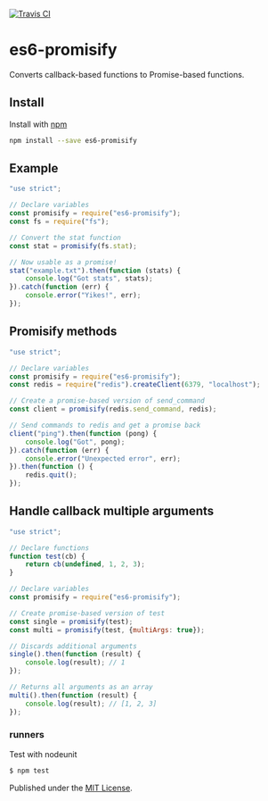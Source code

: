 [![Travis CI](https://travis-ci.org/digitaldesignlabs/es6-promisify.svg)](https://travis-ci.org/digitaldesignlabs/es6-promisify)

# es6-promisify

Converts callback-based functions to Promise-based functions.

## Install

Install with [npm](https://npmjs.org/package/es6-promisify)

```bash
npm install --save es6-promisify
```

## Example

```js
"use strict";

// Declare variables
const promisify = require("es6-promisify");
const fs = require("fs");

// Convert the stat function
const stat = promisify(fs.stat);

// Now usable as a promise!
stat("example.txt").then(function (stats) {
    console.log("Got stats", stats);
}).catch(function (err) {
    console.error("Yikes!", err);
});
```

## Promisify methods
```js
"use strict";

// Declare variables
const promisify = require("es6-promisify");
const redis = require("redis").createClient(6379, "localhost");

// Create a promise-based version of send_command
const client = promisify(redis.send_command, redis);

// Send commands to redis and get a promise back
client("ping").then(function (pong) {
    console.log("Got", pong);
}).catch(function (err) {
    console.error("Unexpected error", err);
}).then(function () {
    redis.quit();
});
```

## Handle callback multiple arguments
```js
"use strict";

// Declare functions
function test(cb) {
    return cb(undefined, 1, 2, 3);
}

// Declare variables
const promisify = require("es6-promisify");

// Create promise-based version of test
const single = promisify(test);
const multi = promisify(test, {multiArgs: true});

// Discards additional arguments
single().then(function (result) {
    console.log(result); // 1
});

// Returns all arguments as an array
multi().then(function (result) {
    console.log(result); // [1, 2, 3]
});
```

### runners
Test with nodeunit
```bash
$ npm test
```

Published under the [MIT License](http://opensource.org/licenses/MIT).
